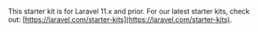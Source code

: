 This starter kit is for Laravel 11.x and prior. For our latest starter kits, check out: [https://laravel.com/starter-kits](https://laravel.com/starter-kits).
